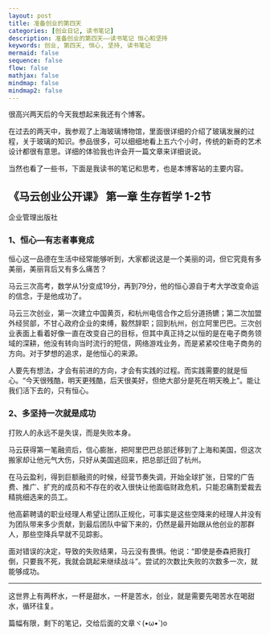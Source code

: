 ```yaml
---
layout: post
title: 准备创业的第四天
categories: [创业日记, 读书笔记]
description: 准备创业的第四天——读书笔记 恒心和坚持
keywords: 创业, 第四天, 恒心, 坚持, 读书笔记
mermaid: false
sequence: false
flow: false
mathjax: false
mindmap: false
mindmap2: false
---
```


很高兴两天后的今天我想起来我还有个博客。

在过去的两天中，我参观了上海玻璃博物馆，里面很详细的介绍了玻璃发展的过程，关于玻璃的知识。参品很多，可以细细地看上五六个小时，传统的新奇的艺术设计都很有意思。详细的体验我也许会开一篇文章来详细说说。

当然也看了一些书，下面是我读书的笔记和思考，也是本博客站的主要内容。

## 《马云创业公开课》 第一章 生存哲学 1-2节

企业管理出版社

### 1、恒心—有志者事竟成

恒心这一品德在生活中经常能够听到，大家都说这是一个美丽的词，但它究竟有多美丽，美丽背后又有多么痛苦？

马云三次高考，数学从1分变成19分，再到79分，他的恒心源自于考大学改变命运的信念，于是他成功了。

马云三次创业，第一次建立中国黄页，和杭州电信合作之后分道扬镳；第二次加盟外经贸部，不甘心政府企业的束缚，毅然辞职；回到杭州，创立阿里巴巴。三次创业表面上看着好像一直在改变自己的目标，但其中真正持之以恒的是在电子商务领域的深耕，他没有转向当时流行的短信，网络游戏业务，而是紧紧咬住电子商务的方向。对于梦想的追求，是他恒心的来源。

人要先有想法，才会有前进的方向，才会有实践的过程。而实践需要的就是恒心。“今天很残酷，明天更残酷，后天很美好，但绝大部分是死在明天晚上”。能让我们活下去的，只有恒心。

### 2、多坚持一次就是成功

打败人的永远不是失误，而是失败本身。

马云获得第一笔融资后，信心膨胀，把阿里巴巴总部迁移到了上海和美国，但这次搬家却让他元气大伤，只好从美国逃回来，把总部迁回了杭州。

在马云盈利，得到巨额融资的时候，经营节奏失调，开始全球扩张，日常的广告费、推广、扩充的成员和不存在的收入很快让他面临财政危机，只能忍痛割爱裁去精挑细选来的员工。

他高薪聘请的职业经理人希望让团队正规化，可事实是这些空降来的经理人并没有为团队带来多少贡献，到最后团队中留下来的，仍然是最开始跟从他创业的那群人，那些空降兵早就不见踪影。

面对错误的决定，导致的失败结果，马云没有畏惧。他说：“即使是泰森把我打倒，只要我不死，我就会跳起来继续战斗”。尝试的次数比失败的次数多一次，就能够成功。

---

这世界上有两杯水，一杯是甜水，一杯是苦水，创业，就是需要先喝苦水在喝甜水，循环往复。

篇幅有限，剩下的笔记，交给后面的文章ヾ(•ω•`)o

